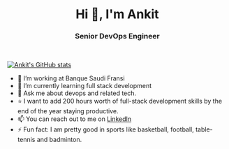 <h1 align="center">Hi 👋, I'm Ankit </h1>
<h3 align="center">Senior DevOps Engineer </h3>
</br>

[![Ankit's GitHub stats](https://github-readme-stats.vercel.app/api?username=codeaprendiz&theme=vue-dark)](https://github.com/anuraghazra/github-readme-stats)

- 🔭 I’m working at Banque Saudi Fransi
- 🌱 I’m currently learning full stack development
- 💬 Ask me about devops and related tech.
- ⭐ I want to add 200 hours worth of full-stack development skills by the end of the year staying productive.
- 📫 You can reach out to me on [LinkedIn](https://www.linkedin.com/in/ankit-singh-rathi)
- ⚡ Fun fact: I am pretty good in sports like basketball, football, table-tennis and badminton.
